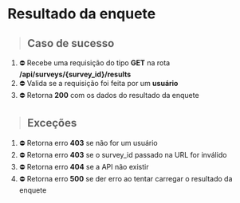 # Resultado da enquete

> ## Caso de sucesso

1. ⛔️ Recebe uma requisição do tipo **GET** na rota **/api/surveys/{survey_id}/results**
2. ⛔️ Valida se a requisição foi feita por um **usuário**
3. ⛔️ Retorna **200** com os dados do resultado da enquete

> ## Exceções

1. ⛔️ Retorna erro **403** se não for um usuário
2. ⛔️ Retorna erro **403** se o survey_id passado na URL for inválido
3. ⛔️ Retorna erro **404** se a API não existir
4. ⛔️ Retorna erro **500** se der erro ao tentar carregar o resultado da enquete
